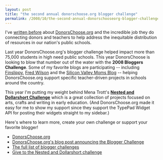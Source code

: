 ```yaml
---
layout: post
title: "the second annual donorschoose.org blogger challenge"
permalink: /2008/10/the-second-annual-donorschooseorg-blogger-challenge.html
---
```


I've [written before](http://sippey.typepad.com/filtered/2008/06/one-reason-why-donorschoose-works-so-well.html) about [DonorsChoose.org](http://www.donorschoose.org/) and the incredible job they do connecting donors and teachers to help address the inequitable distribution of resources in our nation's public schools.

Last year DonorsChoose.org's blogger challenge helped impact more than 75,000 students in high need public schools. This year DonorsChoose is looking to blow that number out of the water with the **2008 Bloggers Challenge**. Some of my favorite blogs are participating -- including [Finslippy](http://finslippy.typepad.com/), [Fred Wilson](http://www.avc.com/) and the [Silicon Valley Moms Blog](http://www.svmoms.com/) \-\- helping DonorsChoose.org support specific teacher-driven projects in schools around the country.

This year I'm putting my weight behind Mena Trott's **[Nested and Dollarshort Challenge](http://www.donorschoose.org/donors/viewChallenge.html?id=18395)** which is a great collection of projects focused on arts, crafts and writing in early education. (And DonorsChoose.org made it easy for me to show my support since they support the TypePad Widget API for posting their widgets straight to my sidebar.)

Here's where to learn more, create your own challenge or support your favorite blogger!

*   [DonorsChoose.org](http://www.donorschoose.org/)
*   [DonorsChoose.org's blog post announcing the Blogger Challenge](http://blog.donorschoose.org/blog/2008/09/28/welcome-to-the-2008-donorschooseorg-blogger-challenge/)
*   [The full list of blogger challenges](http://www.donorschoose.org/bloggers)
*   [Give to the Nested and Dollarshort challenge](http://www.donorschoose.org/donors/viewChallenge.html?id=18395)